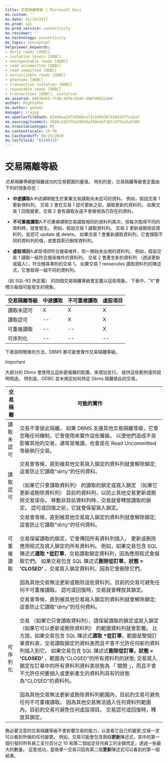 ```yaml
---
title: 交易隔離等級 | Microsoft Docs
ms.custom: ''
ms.date: 01/19/2017
ms.prod: sql
ms.prod_service: connectivity
ms.reviewer: ''
ms.technology: connectivity
ms.topic: conceptual
helpviewer_keywords:
- dirty reads [ODBC]
- isolation levels [ODBC]
- nonrepeatable reads [ODBC]
- read uncommitted [ODBC]
- read committed [ODBC]
- serializable reads [ODBC]
- phantoms [ODBC]
- transaction isolation [ODBC]
- repeatable reads [ODBC]
- transactions [ODBC], isolation
ms.assetid: 0d638d55-ffd0-48fb-834b-406f466214d4
author: MightyPen
ms.author: genemi
manager: craigg
ms.openlocfilehash: 63e08aa2e75d560ce73c549d307418432ffe16af
ms.sourcegitcommit: 3026c22b7fba19059a769ea5f367c4f51efaf286
ms.translationtype: MT
ms.contentlocale: zh-TW
ms.lasthandoff: 06/15/2019
ms.locfileid: "63149115"
---
```

# <a name="transaction-isolation-levels"></a>交易隔離等級
*交易隔離等級*是隔離成功的交易範圍的量值。 特別的是，交易隔離等級會定義由下列的現象存在：  
  
-   **中途讀取**A*中途讀取*發生於某筆交易讀取尚未認可的資料。 例如，假設交易 1 更新資料列。 交易 2 會在交易 1 認可更新之前，讀取更新的資料列。 如果交易 1 回復變更，交易 2 會有讀取永遠不會被視為已存在的資料。  
  
-   **不可重複讀取**A*不可重複讀取*交易讀取相同的資料列兩次，但每次取得不同的資料時，就會發生。 例如，假設交易 1 讀取資料列。 交易 2 更新或刪除該資料列，並認可 update 或 delete。 如果交易 1 會重新讀取資料列，它會擷取不同的資料列的值，或會探索已刪除資料列。  
  
-   **虛設項目**A*虛設項目*符合搜尋條件，但一開始未出現的資料列。 例如，假設交易 1 讀取一組符合搜尋條件的資料列。 交易 2 會產生新的資料列 （透過更新或插入），符合搜尋準則的交易 1。 如果交易 1 reexecutes 讀取資料列的陳述式，它會取得一組不同的資料列。  
  
 （如 SQL-92 所定義） 的四個交易隔離等級會定義以這些現象。 下表中，"X"會標示每個可能發生的現象。  
  
|交易隔離等級|中途讀取|不可重複讀取|虛設項目|  
|---------------------------------|-----------------|-------------------------|--------------|  
|讀取未認可|X|X|X|  
|讀取認可|--|X|X|  
|可重複讀取|--|--|X|  
|可序列化|--|--|--|  
  
 下表說明簡單的方法，DBMS 都可能會實作交易隔離等級。  
  
> [!IMPORTANT]  
>  大部分的 Dbms 會使用比這些更複雜的配置，來增加並行。 提供這些範例僅供說明用途。 特別是，ODBC 並未規定如何特定 Dbms 隔離彼此的交易。  
  
|交易隔離|可能的實作|  
|---------------------------|-----------------------------|  
|讀取未認可|交易不會彼此隔離。 如果 DBMS 支援其他交易隔離等級，它會忽略任何機制，它會使用來實作這些層級。 以便他們造成不良影響其他的交易，通常是唯讀，也會是在 Read Uncommitted 等級執行交易。|  
|讀取認可|交易會等候，直到被其他交易寫入鎖定的資料列就會解除鎖定;這會防止它讀取"dirty"的任何資料。<br /><br /> （如果它只會讀取資料列） 的讀取的鎖定或寫入鎖定 （如果它更新或刪除資料列） 目前的資料列，以防止其他交易更新或刪除交易保存。 移動非目前資料列時，交易就會釋放讀取的鎖定。 認可或回復之前，它就會保留寫入鎖定。|  
|可重複讀取|交易會等候，直到被其他交易寫入鎖定的資料列就會解除鎖定;這會防止它讀取"dirty"的任何資料。<br /><br /> 交易保留讀取的鎖定，它會傳回所有資料列插入、 更新或刪除應用程式及寫入鎖定的所有資料列。 例如，如果交易包含 SQL 陳述式**選取 \*從訂單**，交易讀取鎖定資料列，因為應用程式會擷取它們。 如果交易包含 SQL 陳述式**刪除從訂單，狀態 = 'CLOSED'** ，交易寫入鎖定資料列，因為它會刪除它們。<br /><br /> 因為其他交易無法更新或刪除這些資料列，目前的交易可避免任何不可重複讀取。 認可或回復時，交易就會釋放其鎖定。|  
|可序列化|交易會等候，直到被其他交易寫入鎖定的資料列就會解除鎖定;這會防止它讀取"dirty"的任何資料。<br /><br /> 交易 （如果它只會讀取資料列），請保留讀取的鎖定或寫入鎖定 （如果它可以更新或刪除資料列） 的範圍資料列就會影響。 比方說，如果交易包含 SQL 陳述式**選取 \*從訂單**，範圍是整個訂單資料表，交易讀取鎖定的資料表而且不會不允許任何新的資料列插入到它。 如果交易包含 SQL 陳述式**刪除從訂單，狀態 = 'CLOSED'** ，範圍為"CLOSED"的所有資料列的狀態; 交易寫入鎖定在訂單中的所有資料列資料表狀態為 「 關閉 」，而且不會不允許任何要插入或更新產生的資料列具有的狀態為"CLOSED"的資料列。<br /><br /> 因為其他交易無法更新或刪除資料列範圍內，目前的交易可避免任何不可重複讀取。 因為其他交易無法插入任何資料列範圍內，目前的交易可避免任何虛設項目。 交易認可或回復時，釋放其鎖定。|  
  
 務必要注意的交易隔離等級不會影響交易的能力，以查看它自己的變更;交易一定可以看到所做的任何變更。 例如，交易可能會包含兩個**更新**陳述式，其中的第一個引發的所有員工支付百分之 10 和第二個設定任何員工的全額而定，透過一些最大的數量。 這會成功，當做單一交易只因為第二個**更新**陳述式可以看到的第一個結果。
